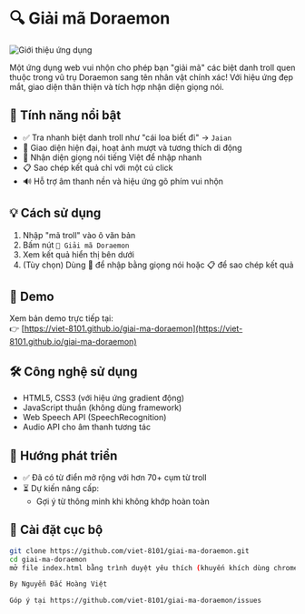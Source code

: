 # 🔍 Giải mã Doraemon

![Giới thiệu ứng dụng](https://i.postimg.cc/sXXGdxkV/image.png)

Một ứng dụng web vui nhộn cho phép bạn "giải mã" các biệt danh troll quen thuộc trong vũ trụ Doraemon sang tên nhân vật chính xác! Với hiệu ứng đẹp mắt, giao diện thân thiện và tích hợp nhận diện giọng nói.

## 🚀 Tính năng nổi bật

- ✅ Tra nhanh biệt danh troll như "cái loa biết đi" → `Jaian`
- 🎨 Giao diện hiện đại, hoạt ảnh mượt và tương thích di động
- 🎤 Nhận diện giọng nói tiếng Việt để nhập nhanh
- 📋 Sao chép kết quả chỉ với một cú click
- 🔊 Hỗ trợ âm thanh nền và hiệu ứng gõ phím vui nhộn

## 💡 Cách sử dụng

1. Nhập "mã troll" vào ô văn bản
2. Bấm nút `🧠 Giải mã Doraemon`
3. Xem kết quả hiển thị bên dưới
4. (Tùy chọn) Dùng 🎤 để nhập bằng giọng nói hoặc 📋 để sao chép kết quả

## 📸 Demo

Xem bản demo trực tiếp tại:  
👉 [https://viet-8101.github.io/giai-ma-doraemon](https://viet-8101.github.io/giai-ma-doraemon)

## 🛠 Công nghệ sử dụng

- HTML5, CSS3 (với hiệu ứng gradient động)
- JavaScript thuần (không dùng framework)
- Web Speech API (SpeechRecognition)
- Audio API cho âm thanh tương tác

## 🌱 Hướng phát triển

- ✅ Đã có từ điển mở rộng với hơn 70+ cụm từ troll
- ⏳ Dự kiến nâng cấp:
  - Gợi ý từ thông minh khi không khớp hoàn toàn

## 📂 Cài đặt cục bộ

```bash
git clone https://github.com/viet-8101/giai-ma-doraemon.git
cd giai-ma-doraemon
mở file index.html bằng trình duyệt yêu thích (khuyến khích dùng chrome hoặc edge)-

By Nguyễn Đắc Hoàng Việt

Góp ý tại https://github.com/viet-8101/giai-ma-doraemon/issues
